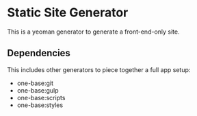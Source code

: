 # Static Site Generator

This is a yeoman generator to generate a front-end-only site.

## Dependencies

This includes other generators to piece together a full app setup:

- one-base:git
- one-base:gulp
- one-base:scripts
- one-base:styles
